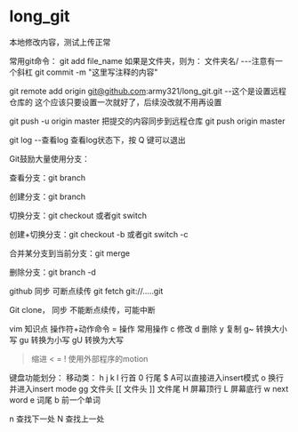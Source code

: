 # long_git
本地修改内容，测试上传正常

常用git命令：
git add file_name   如果是文件夹，则为：  文件夹名/    ---注意有一个斜杠
git commit -m "这里写注释的内容"

git remote add origin git@github.com:army321/long_git.git  --这个是设置远程仓库的  这个应该只要设置一次就好了，后续没改就不用再设置

git push -u origin master  把提交的内容同步到远程仓库
git push  origin master 

git log --查看log 查看log状态下，按 Q 键可以退出


Git鼓励大量使用分支：

查看分支：git branch

创建分支：git branch <name>

切换分支：git checkout <name>或者git switch <name>

创建+切换分支：git checkout -b <name>或者git switch -c <name>

合并某分支到当前分支：git merge <name>

删除分支：git branch -d <name>

github 同步 可断点续传
git fetch git://…..git

Git clone，  同步 不能断点续传，可能中断

vim 知识点
操作符+动作命令 = 操作
常用操作
c 修改
d 删除
y 复制
g~ 转换大小写
gu  转换为小写
gU 转换为大写
> 缩进
< 
=
! 使用外部程序的motion


键盘功能划分：
移动类： h j k l 
行首 0
行尾 $  A可以直接进入insert模式 
o 换行 并进入insert mode
gg 文件头
[[ 文件头
]] 文件尾
H 屏幕顶行
L 屏幕底行
w next word
e 词尾
b 前一个单词 

n 查找下一处 N 查找上一处